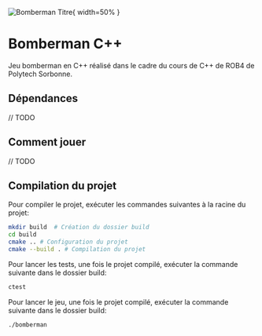 ![Bomberman Titre](https://upload.wikimedia.org/wikipedia/fr/thumb/a/a5/Bomberman_Logo.svg/1280px-Bomberman_Logo.svg.png){ width=50% }
# Bomberman C++
Jeu bomberman en C++ réalisé dans le cadre du cours de C++ de ROB4 de Polytech Sorbonne.

## Dépendances
//  TODO
## Comment jouer
// TODO

## Compilation du projet
Pour compiler le projet, exécuter les commandes suivantes à la racine du projet:
```bash
mkdir build  # Création du dossier build
cd build
cmake .. # Configuration du projet
cmake --build . # Compilation du projet
```
Pour lancer les tests, une fois le projet compilé, exécuter la commande suivante dans le dossier build:
```bash
ctest
```

Pour lancer le jeu, une fois le projet compilé, exécuter la commande suivante dans le dossier build:
```bash
./bomberman
```